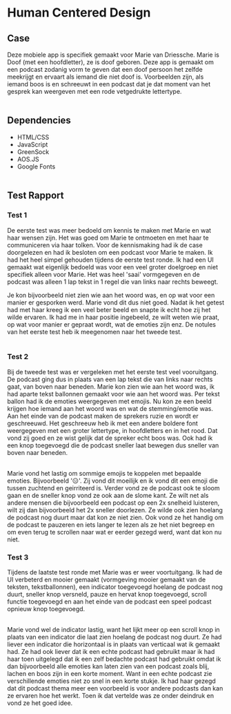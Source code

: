 # Human Centered Design

## Case
Deze mobiele app is specifiek gemaakt voor Marie van Driessche. Marie is Doof (met een hoofdletter), ze is doof geboren. Deze app is gemaakt om een podcast zodanig vorm te geven dat een doof persoon het zelfde meekrijgt en ervaart als iemand die niet doof is. Voorbeelden zijn, als iemand boos is en schreeuwt in een podcast dat je dat moment van het gesprek kan weergeven met een rode vetgedrukte lettertype.
<br/><br/>

## Dependencies
* HTML/CSS
* JavaScript
* GreenSock
* AOS.JS
* Google Fonts
<br/><br/>

## Test Rapport

### Test 1
De eerste test was meer bedoeld om kennis te maken met Marie en wat haar wensen zijn. Het was goed om Marie te ontmoeten en met haar te communiceren via haar tolken. Voor de kennismaking had ik de case doorgelezen en had ik besloten om een podcast voor Marie te maken. Ik had het heel simpel gehouden tijdens de eerste test ronde. Ik had een UI gemaakt wat eigenlijk bedoeld was voor een veel groter doelgroep en niet specifiek alleen voor Marie. Het was heel 'saai' vormgegeven en de podcast was alleen 1 lap tekst in 1 regel die van links naar rechts beweegt.<br/>

Je kon bijvoorbeeld niet zien wie aan het woord was, en op wat voor een manier er gesporken werd. Marie vond dit dus niet goed. Nadat ik het getest had met haar kreeg ik een veel beter beeld en snapte ik echt hoe zij het wilde ervaren. Ik had me in haar positie ingebeeld, ze wilt weten wie praat, op wat voor manier er gepraat wordt, wat de emoties zijn enz. De notules van het eerste test heb ik meegenomen naar het tweede test.
<br/></br>

### Test 2
Bij de tweede test was er vergeleken met het eerste test veel vooruitgang. De podcast ging dus in plaats van een lap tekst die van links naar rechts gaat, van boven naar beneden. Marie kon zien wie aan het woord was, ik had aparte tekst ballonnen gemaakt voor wie aan het woord was. Per tekst ballon had ik de emoties weergegeven met emojis. Nu kon ze een beeld krijgen hoe iemand aan het woord was en wat de stemming/emotie was. Aan het einde van de podcast maken de sprekers ruzie en wordt er geschreeuwd. Het geschreeuw heb ik met een andere boldere font weergegeven met een groter lettertype, in hoofdletters en in het rood. Dat vond zij goed en ze wist gelijk dat de spreker echt boos was. Ook had ik een knop toegevoegd die de podcast sneller laat bewegen dus sneller van boven naar beneden.<br/></br>

Marie vond het lastig om sommige emojis te koppelen met bepaalde emoties. Bijvoorbeeld '😑'. Zij vond dit moeilijk en ik vond dit een emoji die tussen zuchtend en geirriteerd is. Verder vond ze de podcast ook te sloom gaan en de sneller knop vond ze ook aan de slome kant. Ze wilt net als andere mensen die bijvoorbeeld een podcast op een 2x snelheid luisteren, wilt zij dan bijvoorbeeld het 2x sneller doorlezen. Ze wilde ook zien hoelang de podcast nog duurt maar dat kon ze niet zien. Ook vond ze het handig om de podcast te pauzeren en iets langer te lezen als ze het niet begreep en om even terug te scrollen naar wat er eerder gezegd werd, want dat kon nu niet. 

### Test 3
Tijdens de laatste test ronde met Marie was er weer voortuitgang. Ik had de UI verbeterd en mooier gemaakt (vormgeving mooier gemaakt van de teksten, tekstballonnen), een indicator toegevoegd hoelang de podcast nog duurt, sneller knop versneld, pauze en hervat knop toegevoegd, scroll functie toegevoegd en aan het einde van de podcast een speel podcast opnieuw knop toegevoegd.<br/></br>

Marie vond wel de indicator lastig, want het lijkt meer op een scroll knop in plaats van een indicator die laat zien hoelang de podcast nog duurt. Ze had liever een indicator die horizontaal is in plaats van verticaal wat ik gemaakt had. Ze had ook liever dat ik een echte podcast had gebruikt maar ik had haar toen uitgelegd dat ik een zelf bedachte podcast had gebruikt omdat ik dan bijvoorbeeld alle emoties kan laten zien van een podcast zoals blij, lachen en boos zijn in een korte moment. Want in een echte podcast zie verschillende emoties niet zo snel in een korte stukje. Ik had haar gezegd dat dit podcast thema meer een voorbeeld is voor andere podcasts dan kan ze ervaren hoe het werkt. Toen ik dat vertelde was ze onder deindruk en vond ze het goed idee.

